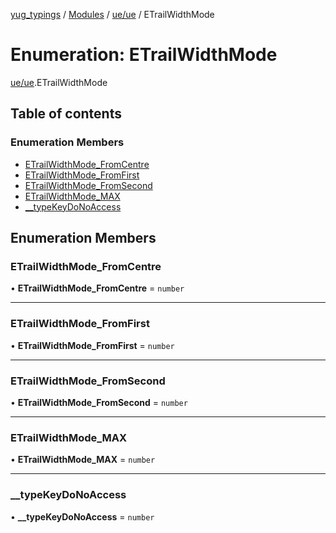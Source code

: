 [yug_typings](../README.md) / [Modules](../modules.md) / [ue/ue](../modules/ue_ue.md) / ETrailWidthMode

# Enumeration: ETrailWidthMode

[ue/ue](../modules/ue_ue.md).ETrailWidthMode

## Table of contents

### Enumeration Members

- [ETrailWidthMode\_FromCentre](ue_ue.ETrailWidthMode.md#etrailwidthmode_fromcentre)
- [ETrailWidthMode\_FromFirst](ue_ue.ETrailWidthMode.md#etrailwidthmode_fromfirst)
- [ETrailWidthMode\_FromSecond](ue_ue.ETrailWidthMode.md#etrailwidthmode_fromsecond)
- [ETrailWidthMode\_MAX](ue_ue.ETrailWidthMode.md#etrailwidthmode_max)
- [\_\_typeKeyDoNoAccess](ue_ue.ETrailWidthMode.md#__typekeydonoaccess)

## Enumeration Members

### ETrailWidthMode\_FromCentre

• **ETrailWidthMode\_FromCentre** = `number`

___

### ETrailWidthMode\_FromFirst

• **ETrailWidthMode\_FromFirst** = `number`

___

### ETrailWidthMode\_FromSecond

• **ETrailWidthMode\_FromSecond** = `number`

___

### ETrailWidthMode\_MAX

• **ETrailWidthMode\_MAX** = `number`

___

### \_\_typeKeyDoNoAccess

• **\_\_typeKeyDoNoAccess** = `number`
